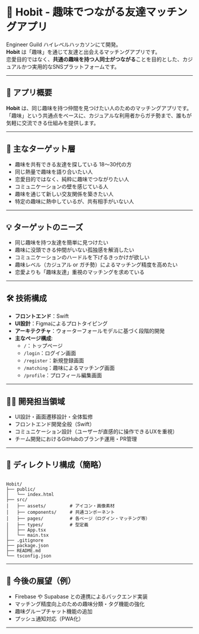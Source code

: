# 🎯 Hobit - 趣味でつながる友達マッチングアプリ

Engineer Guild ハイレベルハッカソンにて開発。  
**Hobit** は「趣味」を通じて友達と出会えるマッチングアプリです。  
恋愛目的ではなく、**共通の趣味を持つ人同士がつながる**ことを目的とした、カジュアルかつ実用的なSNSプラットフォームです。

---

## 📱 アプリ概要

**Hobit** は、同じ趣味を持つ仲間を見つけたい人のためのマッチングアプリです。  
「趣味」という共通点をベースに、カジュアルな利用者からガチ勢まで、誰もが気軽に交流できる仕組みを提供します。

---

## 🎯 主なターゲット層

- 趣味を共有できる友達を探している 18〜30代の方
- 同じ熱量で趣味を語り合いたい人
- 恋愛目的ではなく、純粋に趣味でつながりたい人
- コミュニケーションの壁を感じている人
- 趣味を通じて新しい交友関係を築きたい人
- 特定の趣味に熱中しているが、共有相手がいない人

---

## 💡 ターゲットのニーズ

- 同じ趣味を持つ友達を簡単に見つけたい
- 趣味に没頭できる仲間がいない孤独感を解消したい
- コミュニケーションのハードルを下げるきっかけが欲しい
- 趣味レベル（カジュアル or ガチ勢）によるマッチング精度を高めたい
- 恋愛よりも「趣味友達」重視のマッチングを求めている

---

## 🛠️ 技術構成

- **フロントエンド**：Swift
- **UI設計**：Figmaによるプロトタイピング
- **アーキテクチャ**：ウォーターフォールモデルに基づく段階的開発
- **主なページ構成**:
  - `/`：トップページ
  - `/login`：ログイン画面
  - `/register`：新規登録画面
  - `/matching`：趣味によるマッチング画面
  - `/profile`：プロフィール編集画面

---

## 🧑‍💻 開発担当領域

- UI設計・画面遷移設計・全体監修
- フロントエンド開発全般（Swift）
- コミュニケーション設計（ユーザーが直感的に操作できるUXを重視）
- チーム開発におけるGitHubのブランチ運用・PR管理

---

## 📂 ディレクトリ構成（簡略）

```

Hobit/
├── public/
│   └── index.html
├── src/
│   ├── assets/         # アイコン・画像素材
│   ├── components/     # 共通コンポーネント
│   ├── pages/          # 各ページ（ログイン・マッチング等）
│   ├── types/          # 型定義
│   ├── App.tsx
│   └── main.tsx
├── .gitignore
├── package.json
├── README.md
└── tsconfig.json

```

---

## 🚀 今後の展望（例）

- Firebase や Supabase との連携によるバックエンド実装
- マッチング精度向上のための趣味分類・タグ機能の強化
- 趣味グループチャット機能の追加
- プッシュ通知対応（PWA化）

---


